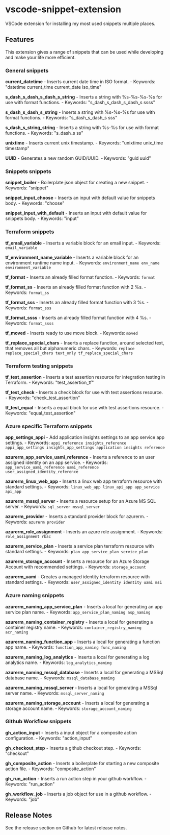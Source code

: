# vscode-snippet-extension

VSCode extension for installing my most used snippets multiple places.

## Features

This extension gives a range of snippets that can be used while developing and make your life more efficient.

### General snippets

**current_datetime** - Inserts current date time in ISO format. - Keywords: "datetime current_time current_date iso_time"

**s_dash_s_dash_s_dash_s_string** - Inserts a string with %s-%s-%s-%s for use with format functions. - Keywords: "s_dash_s_dash_s_dash_s ssss"

**s_dash_s_dash_s_string** - Inserts a string with %s-%s-%s for use with format functions. - Keywords: "s_dash_s_dash_s sss"

**s_dash_s_string_string** - Inserts a string with %s-%s for use with format functions. - Keywords: "s_dash_s ss"

**unixtime** - Inserts current unix timestamp. - Keywords: "unixtime unix_time timestamp"

**UUID** - Generates a new random GUID/UUID. - Keywords: "guid uuid"

### Snippets snippets

**snippet_boiler** - Boilerplate json object for creating a new snippet. - Keywords: "snippet"

**snippet_input_choose** - Inserts an input with default value for snippets body. - Keywords: "choose"

**snippet_input_with_default** - Inserts an input with default value for snippets body. - Keywords: "input"

### Terraform snippets

**tf_email_variable** - Inserts a variable block for an email input. - Keywords: `email_variable`

**tf_environment_name_variable** - Inserts a variable block for an environment runtime name input. - Keywords: `environment_name env_name environment_variable`

**tf_format** - Inserts an already filled format function. - Keywords: `format`

**tf_format_ss** - Inserts an already filled format function with 2 %s. - Keywords: `format_ss`

**tf_format_sss** - Inserts an already filled format function with 3 %s. - Keywords: `format_sss`

**tf_format_ssss** - Inserts an already filled format function with 4 %s. - Keywords: `format_ssss`

**tf_moved** - Inserts ready to use move block. - Keywords: `moved`

**tf_replace_special_chars** - Inserts a replace function, around selected text, that removes all but alphanumeric chars. - Keywords: `replace replace_special_chars text_only tf_replace_special_chars`

### Terraform testing snippets

**tf_test_assertion** - Inserts a test assertion resource for integration testing in Terraform. - Keywords: "test_assertion_tf"

**tf_test_check** - Inserts a check block for use with test assertions resource. - Keywords: "check_test_assertion"

**tf_test_equal** - Inserts a equal block for use with test assertions resource. - Keywords: "equal_test_assertion"

### Azure specific Terraform snippets

**app_settings_appi** - Add application insights settings to an app service app settings. - Keywords: `appi_reference insights_reference appi_app_settings insights_app_settings application insights reference`

**azurerm_app_service_uami_reference** - Inserts a reference to an user assigned identity on an app service. - Keywords: `app_service_uami_reference uami_reference user_assigned_identity_reference`

**azurerm_linux_web_app** - Inserts a linux web app terraform resource with standard settings. - Keywords: `linux_web_app linux_api_app app_service api_app`

**azurerm_mssql_server** - Inserts a resource setup for an Azure MS SQL server. - Keywords: `sql_server mssql_server`

**azurerm_provider** - Inserts a standard provider block for azurerm. - Keywords: `azurerm provider`

**azurerm_role_assignment** - Inserts an azure role assignment. - Keywords: `role_assignment rbac`

**azurerm_service_plan** - Inserts a service plan terraform resource with standard settings. - Keywords: `plan app_service_plan service_plan`

**azurerm_storage_account** - Inserts a resource for an Azure Storage Account with recommended settings. - Keywords: `storage_account`

**azurerm_uami** - Creates a managed identity terraform resource with standard settings. - Keywords: `user_assigned_identity identity uami msi`

### Azure naming snippets

**azurerm_naming_app_service_plan** - Inserts a local for generating an app service plan name. - Keywords: `app_service_plan_naming asp_naming`

**azurerm_naming_container_registry** - Inserts a local for generating a container registry name. - Keywords: `container_registry_naming acr_naming`

**azurerm_naming_function_app** - Inserts a local for generating a function app name. - Keywords: `function_app_naming func_naming`

**azurerm_naming_log_analytics** - Inserts a local for generating a log analytics name. - Keywords: `log_analytics_naming`

**azurerm_naming_mssql_database** - Inserts a local for generating a MSSql database name. - Keywords: `mssql_database_naming`

**azurerm_naming_mssql_server** - Inserts a local for generating a MSSql server name. - Keywords: `mssql_server_naming`

**azurerm_naming_storage_account** - Inserts a local for generating a storage account name. - Keywords: `storage_account_naming`

### Github Workflow snippets

**gh_action_input** - Inserts a input object for a composite action configuration. - Keywords: "action_input"

**gh_checkout_step** - Inserts a github checkout step. - Keywords: "checkout"

**gh_composite_action** - Inserts a boilerplate for starting a new composite action file. - Keywords: "composite_action"

**gh_run_action** - Inserts a run action step in your github workflow. - Keywords: "run_action"

**gh_workflow_job** - Inserts a job object for use in a github workflow. - Keywords: "job"

## Release Notes

See the release section on Github for latest release notes.
